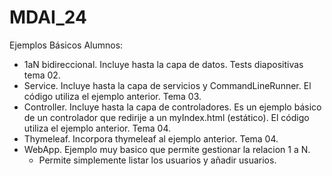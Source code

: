 # MDAI_24
 Ejemplos Básicos Alumnos:
 - 1aN bidireccional. Incluye hasta la capa de datos. Tests diapositivas tema 02.
 - Service. Incluye hasta la capa de servicios y CommandLineRunner. El código utiliza el ejemplo anterior. Tema 03.
 - Controller. Incluye hasta la capa de controladores. Es un ejemplo básico de un controlador que redirije a un myIndex.html (estático). El código utiliza el ejemplo anterior. Tema 04.
 - Thymeleaf. Incorpora thymeleaf al ejemplo anterior. Tema 04.
 - WebApp. Ejemplo muy basico que permite gestionar la relacion 1 a N. 
	- Permite simplemente listar los usuarios y añadir usuarios.
 
